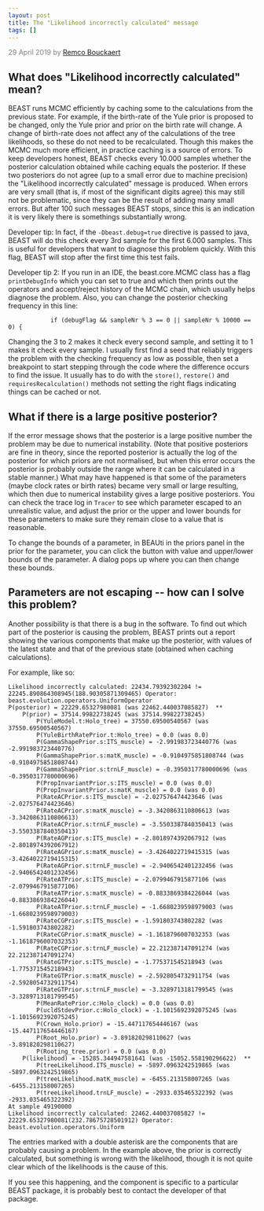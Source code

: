 ```yaml
---
layout: post
title: The "Likelihood incorrectly calculated" message
tags: []
---
```

<p style="color:gray">29 April 2019 by <a href="mailto:r.bouckaert@auckland.ac.nz">Remco Bouckaert</a></p>



## What does "Likelihood incorrectly calculated" mean?

BEAST runs MCMC efficiently by caching some to the calculations from the previous state. For example, if the birth-rate of the Yule prior is proposed to be changed, only the Yule prior and prior on the birth rate will change. A change of birth-rate does not affect any of the calculations of the tree likelihoods, so these do not need to be recalculated. Though this makes the MCMC much more efficient, in practice caching is a source of errors. To keep developers honest, BEAST checks every 10.000 samples whether the posterior calculation obtained while caching equals the posterior. If these two posteriors do not agree (up to a small error due to machine precision) the "Likelihood incorrectly calculated" message is produced. When errors are very small (that is, if most of the significant digits agree) this may still not be problematic, since they can be the result of adding many small errors. But after 100 such messages BEAST stops, since this is an indication it is very likely there is somethings substantially wrong.

Developer tip: In fact, if the `-Dbeast.debug=true` directive is passed to java, BEAST will do this check every 3rd sample for the first 6.000 samples. This is useful for developers that want to diagnose this problem quickly. With this flag, BEAST will stop after the first time this test fails.

Developer tip 2: If you run in an IDE, the beast.core.MCMC class has a flag `printDebugInfo` which you can set to true and which then prints out the operators and accept/reject history of the MCMC chain, which usually helps diagnose the problem. Also, you can change the posterior checking frequency in this line:

```
            if (debugFlag && sampleNr % 3 == 0 || sampleNr % 10000 == 0) {
```

Changing the 3 to 2 makes it check every second sample, and setting it to 1 makes it check every sample. I usually first find a seed that reliably triggers the problem with the checking frequency as low as possible, then set a breakpoint to start stepping through the code where the difference occurs to find the issue. It usually has to do with the `store()`, `restore()` and `requiresRecalculation()` methods not setting the right flags indicating things can be cached or not.

## What if there is a large positive posterior?

If the error message shows that the posterior is a large positive number the problem may be due to numerical instability. (Note that positive posteriors are fine in theory, since the reported posterior is actually the log of the posterior for which priors are not normalised, but when this error occurs the posterior is probably outside the range where it can be calculated in a stable manner.) What may have happened is that some of the parameters (maybe clock rates or birth rates) became very small or large resulting, which then due to numerical instability gives a large positive posteriors. You can check the trace log in `Tracer` to see which parameter escaped to an unrealistic value, and adjust the prior or the upper and lower bounds for these parameters to make sure they remain close to a value that is reasonable.

To change the bounds of a parameter, in BEAUti in the priors panel in the prior for the parameter, you can click the button with value and upper/lower bounds of the parameter. A dialog pops up where you can then change these bounds.

## Parameters are not escaping -- how can I solve this problem?

Another possibility is that there is a bug in the software. To find out which part of the posterior is causing the problem, BEAST prints out a report showing the various components that make up the posterior, with values of the latest state and that of the previous state (obtained when caching calculations).

For example, like so:

	Likelihood incorrectly calculated: 22434.79392302204 != 22245.890864308945(188.90305871309465) Operator: beast.evolution.operators.UniformOperator
	P(posterior) = 22229.65327980081 (was 22462.440037085827)  **
		P(prior) = 37514.99822738245 (was 37514.99822738245)
			P(YuleModel.t:Holo_tree) = 37550.69500540567 (was 37550.69500540567)
			P(YuleBirthRatePrior.t:Holo_tree) = 0.0 (was 0.0)
			P(GammaShapePrior.s:ITS_muscle) = -2.991983723440776 (was -2.991983723440776)
			P(GammaShapePrior.s:matK_muscle) = -0.9104975851808744 (was -0.9104975851808744)
			P(GammaShapePrior.s:trnLF_muscle) = -0.3950317780000696 (was -0.3950317780000696)
			P(PropInvariantPrior.s:ITS_muscle) = 0.0 (was 0.0)
			P(PropInvariantPrior.s:matK_muscle) = 0.0 (was 0.0)
			P(RateACPrior.s:ITS_muscle) = -2.027576474423646 (was -2.027576474423646)
			P(RateACPrior.s:matK_muscle) = -3.3420863110806613 (was -3.3420863110806613)
			P(RateACPrior.s:trnLF_muscle) = -3.5503387840350413 (was -3.5503387840350413)
			P(RateAGPrior.s:ITS_muscle) = -2.8018974392067912 (was -2.8018974392067912)
			P(RateAGPrior.s:matK_muscle) = -3.4264022719415315 (was -3.4264022719415315)
			P(RateAGPrior.s:trnLF_muscle) = -2.9406542401232456 (was -2.9406542401232456)
			P(RateATPrior.s:ITS_muscle) = -2.0799467915877106 (was -2.0799467915877106)
			P(RateATPrior.s:matK_muscle) = -0.8833869384226044 (was -0.8833869384226044)
			P(RateATPrior.s:trnLF_muscle) = -1.6680239598979003 (was -1.6680239598979003)
			P(RateCGPrior.s:ITS_muscle) = -1.591803743802282 (was -1.591803743802282)
			P(RateCGPrior.s:matK_muscle) = -1.1618796007032353 (was -1.1618796007032353)
			P(RateCGPrior.s:trnLF_muscle) = 22.212387147091274 (was 22.212387147091274)
			P(RateGTPrior.s:ITS_muscle) = -1.775371545218943 (was -1.775371545218943)
			P(RateGTPrior.s:matK_muscle) = -2.5928054732911754 (was -2.5928054732911754)
			P(RateGTPrior.s:trnLF_muscle) = -3.3289713181799545 (was -3.3289713181799545)
			P(MeanRatePrior.c:Holo_clock) = 0.0 (was 0.0)
			P(ucldStdevPrior.c:Holo_clock) = -1.1015692392075245 (was -1.1015692392075245)
			P(Crown_Holo.prior) = -15.447117654446167 (was -15.447117654446167)
			P(Root_Holo.prior) = -3.891820298110627 (was -3.891820298110627)
			P(Rooting_tree.prior) = 0.0 (was 0.0)
		P(likelihood) = -15285.344947581641 (was -15052.558190296622)  **
			P(treeLikelihood.ITS_muscle) = -5897.0963242519865 (was -5897.0963242519865)
			P(treeLikelihood.matK_muscle) = -6455.213158007265 (was -6455.213158007265)
			P(treeLikelihood.trnLF_muscle) = -2933.035465322392 (was -2933.035465322392)
	At sample 49190000
	Likelihood incorrectly calculated: 22462.440037085827 != 22229.65327980081(232.78675728501912) Operator: beast.evolution.operators.Uniform


The entries marked with a double asterisk are the components that are probably causing a problem. In the example above, the prior is correctly calculated, but something is wrong with the likelihood, though it is not quite clear which of the likelihoods is the cause of this. 

If you see this happening, and the component is specific to a particular BEAST package, it is probably best to contact the developer of that package.

